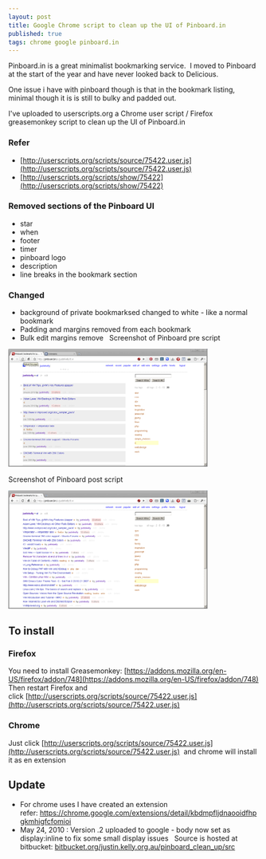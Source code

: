 ```yaml
---
layout: post
title: Google Chrome script to clean up the UI of Pinboard.in
published: true
tags: chrome google pinboard.in
---
```

Pinboard.in is a great minimalist bookmarking service.  I moved to Pinboard at the start of the year and have never looked back to Delicious.

One issue i have with pinboard though is that in the bookmark listing, minimal though it is is still to bulky and padded out.

I've uploaded to userscripts.org a Chrome user script / Firefox greasemonkey script to clean up the UI of Pinboard.in

### Refer

* [http://userscripts.org/scripts/source/75422.user.js](http://userscripts.org/scripts/source/75422.user.js)
* [http://userscripts.org/scripts/show/75422](http://userscripts.org/scripts/show/75422)

### Removed sections of the Pinboard UI

- star
- when 
- footer
- timer
- pinboard logo
- description 
- line breaks in the bookmark section

### Changed

- background of private bookmarksed changed to white - like a normal bookmark
- Padding and margins removed from each bookmark
- Bulk edit margins remove
 
Screenshot of Pinboard pre script

<img src="/img/pinboard_original.png" width="400" alt="">

Screenshot of Pinboard post script

<img src="/img/pinboard_with_user_script.png" width="400" alt="">

## To install

### Firefox

 You need to install Greasemonkey: [https://addons.mozilla.org/en-US/firefox/addon/748](https://addons.mozilla.org/en-US/firefox/addon/748)
 Then restart Firefox and click [http://userscripts.org/scripts/source/75422.user.js](http://userscripts.org/scripts/source/75422.user.js)

### Chrome 

Just click [http://userscripts.org/scripts/source/75422.user.js](http://userscripts.org/scripts/source/75422.user.js)
 and chrome will install it as en extension

## Update

- For chrome uses I have created an extension refer: https://chrome.google.com/extensions/detail/kbdmpfljdnaooidfhpgkmhigfcfomioi
- May 24, 2010 : Version .2 uploaded to google - body now set as display:inline to fix some small display issues
 
Source is hosted at bitbucket: [bitbucket.org/justin.kelly.org.au/pinboard_clean_up/src](http://bitbucket.org/justin.kelly.org.au/pinboard_clean_up/src)
